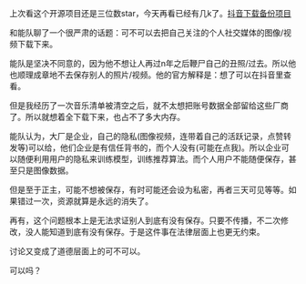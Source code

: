 上次看这个开源项目还是三位数star，今天再看已经有几k了。[抖音下载备份项目](https://github.com/Johnserf-Seed/TikTokDownload)

和能队聊了一个很严肃的话题：可不可以去把自己关注的个人社交媒体的图像/视频下载下来。

能队是坚决不同意的，因为他不想让人再过n年之后鞭尸自己的丑照/过去。所以他也顺理成章地不去保存别人的照片/视频。他的官方解释是：想了可以在抖音里查看。

但是我经历了一次音乐清单被清空之后，就不太想把账号数据全部留给这些厂商了。所以就想着全下载下来，也占不了多大内存。

能队认为，大厂是企业，自己的隐私(图像视频，连带着自己的活跃记录，点赞转发等)可以给，他们企业是有信任背书的，而个人没有(可能在点我)。所以企业可以随便利用用户的隐私来训练模型，训练推荐算法。而个人用户不能随便保存，甚至只是图像数据。

但是至于正主，可能不想被保存，有时可能还会设为私密，再者三天可见等等。如果错过一次，资源就算是永远的消失了。

再有，这个问题根本上是无法求证别人到底有没有保存。只要不传播，不二次修改，没人能知道到底有没有保存。于是这件事在法律层面上也更无约束。

讨论又变成了道德层面上的可不可以。

可以吗？
